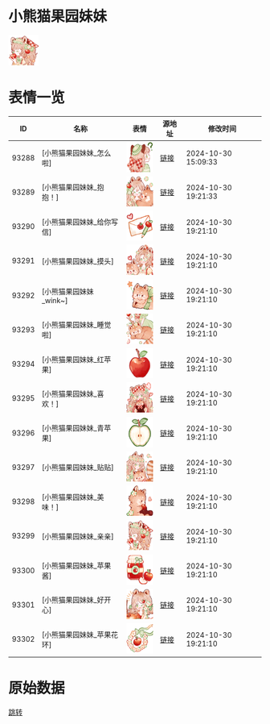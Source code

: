 # 小熊猫果园妹妹

<img src="./cover.png" height="60" alt="cover" />

# 表情一览

|ID|名称|表情|源地址|修改时间|
|----|----|----|----|----|
|93288|[小熊猫果园妹妹_怎么啦]|<img src="./pic/093288_%5B小熊猫果园妹妹_怎么啦%5D.png" height="60" alt="怎么啦"/>|[链接](https://i0.hdslb.com/bfs/garb/c815871fdfd0b0844ba0d90f55023582675cb83b.png)|2024-10-30 15:09:33|
|93289|[小熊猫果园妹妹_抱抱！]|<img src="./pic/093289_%5B小熊猫果园妹妹_抱抱！%5D.png" height="60" alt="抱抱！"/>|[链接](https://i0.hdslb.com/bfs/garb/82bc2b03a887e2b507551b89a64beec18a3f8a5e.png)|2024-10-30 19:21:33|
|93290|[小熊猫果园妹妹_给你写信]|<img src="./pic/093290_%5B小熊猫果园妹妹_给你写信%5D.png" height="60" alt="给你写信"/>|[链接](https://i0.hdslb.com/bfs/garb/e4c82a65032571748e4292abf24d6a6afda5f174.png)|2024-10-30 19:21:10|
|93291|[小熊猫果园妹妹_摸头]|<img src="./pic/093291_%5B小熊猫果园妹妹_摸头%5D.png" height="60" alt="摸头"/>|[链接](https://i0.hdslb.com/bfs/garb/f3a552fdf0d26c2c5857229e96f4fd8f31310713.png)|2024-10-30 19:21:10|
|93292|[小熊猫果园妹妹_wink~]|<img src="./pic/093292_%5B小熊猫果园妹妹_wink~%5D.png" height="60" alt="wink~"/>|[链接](https://i0.hdslb.com/bfs/garb/067136806f25f2a0b9c9c0d6893b3ac9fd70304c.png)|2024-10-30 19:21:10|
|93293|[小熊猫果园妹妹_睡觉啦]|<img src="./pic/093293_%5B小熊猫果园妹妹_睡觉啦%5D.png" height="60" alt="睡觉啦"/>|[链接](https://i0.hdslb.com/bfs/garb/0084be999148abff5351ab786af6065219f33888.png)|2024-10-30 19:21:10|
|93294|[小熊猫果园妹妹_红苹果]|<img src="./pic/093294_%5B小熊猫果园妹妹_红苹果%5D.png" height="60" alt="红苹果"/>|[链接](https://i0.hdslb.com/bfs/garb/f7527fcb29b4958fb1b9bf334d67763d6ac03ce3.png)|2024-10-30 19:21:10|
|93295|[小熊猫果园妹妹_喜欢！]|<img src="./pic/093295_%5B小熊猫果园妹妹_喜欢！%5D.png" height="60" alt="喜欢！"/>|[链接](https://i0.hdslb.com/bfs/garb/d4a8b7c19c713995d452726445d9920f8eef4158.png)|2024-10-30 19:21:10|
|93296|[小熊猫果园妹妹_青苹果]|<img src="./pic/093296_%5B小熊猫果园妹妹_青苹果%5D.png" height="60" alt="青苹果"/>|[链接](https://i0.hdslb.com/bfs/garb/817c465e67e14a63193ea6b029fc7f03bb97f98e.png)|2024-10-30 19:21:10|
|93297|[小熊猫果园妹妹_贴贴]|<img src="./pic/093297_%5B小熊猫果园妹妹_贴贴%5D.png" height="60" alt="贴贴"/>|[链接](https://i0.hdslb.com/bfs/garb/388536ab60fe1c9496dee838cdbec8c81c4cb6f0.png)|2024-10-30 19:21:10|
|93298|[小熊猫果园妹妹_美味！]|<img src="./pic/093298_%5B小熊猫果园妹妹_美味！%5D.png" height="60" alt="美味！"/>|[链接](https://i0.hdslb.com/bfs/garb/3be16895b0fd45566cdf85a00c1e6ba792699a24.png)|2024-10-30 19:21:10|
|93299|[小熊猫果园妹妹_亲亲]|<img src="./pic/093299_%5B小熊猫果园妹妹_亲亲%5D.png" height="60" alt="亲亲"/>|[链接](https://i0.hdslb.com/bfs/garb/d2aa6ba7dc065df1eeead445a69f9435b6af072b.png)|2024-10-30 19:21:10|
|93300|[小熊猫果园妹妹_苹果酱]|<img src="./pic/093300_%5B小熊猫果园妹妹_苹果酱%5D.png" height="60" alt="苹果酱"/>|[链接](https://i0.hdslb.com/bfs/garb/f1696d475209deb05a3ae84ac2967dd68920dfb8.png)|2024-10-30 19:21:10|
|93301|[小熊猫果园妹妹_好开心]|<img src="./pic/093301_%5B小熊猫果园妹妹_好开心%5D.png" height="60" alt="好开心"/>|[链接](https://i0.hdslb.com/bfs/garb/7e0187bec6ca53972b6d6ad894c9781a4bdcc1e7.png)|2024-10-30 19:21:10|
|93302|[小熊猫果园妹妹_苹果花环]|<img src="./pic/093302_%5B小熊猫果园妹妹_苹果花环%5D.png" height="60" alt="苹果花环"/>|[链接](https://i0.hdslb.com/bfs/garb/376de7dbf0c1691cd1efb034986cfc11757f47ee.png)|2024-10-30 19:21:10|

# 原始数据

[跳转](./raw.json)

